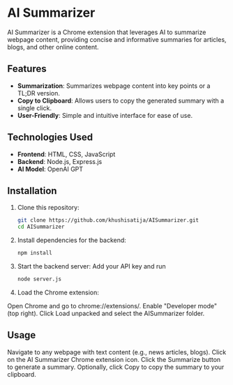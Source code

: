 # AI Summarizer

AI Summarizer is a Chrome extension that leverages AI to summarize webpage content, providing concise and informative summaries for articles, blogs, and other online content.

## Features

- **Summarization**: Summarizes webpage content into key points or a TL;DR version.
- **Copy to Clipboard**: Allows users to copy the generated summary with a single click.
- **User-Friendly**: Simple and intuitive interface for ease of use.

## Technologies Used

- **Frontend**: HTML, CSS, JavaScript
- **Backend**: Node.js, Express.js
- **AI Model**: OpenAI GPT

## Installation

1. Clone this repository:
   ```bash
   git clone https://github.com/khushisatija/AISummarizer.git
   cd AISummarizer
   ```
   
2. Install dependencies for the backend:
   ```bash
   npm install
   ```

3. Start the backend server:
   Add your API key and run
   ```bash
   node server.js
   ```

4. Load the Chrome extension:

  Open Chrome and go to chrome://extensions/.
  Enable "Developer mode" (top right).
  Click Load unpacked and select the AISummarizer folder.

## Usage

  Navigate to any webpage with text content (e.g., news articles, blogs).
  Click on the AI Summarizer Chrome extension icon.
  Click the Summarize button to generate a summary.
  Optionally, click Copy to copy the summary to your clipboard.
